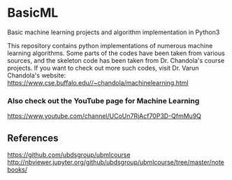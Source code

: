 # BasicML
Basic machine learning projects and algorithm implementation in Python3

This repository contains python implementations of numerous machine learning algorithms. Some parts of the codes have been taken from various sources, and the skeleton code has been taken from Dr. Chandola's course projects. If you want to check out more such codes, visit Dr. Varun Chandola's website:
https://www.cse.buffalo.edu//~chandola/machinelearning.html

### Also check out the YouTube page for Machine Learning
https://www.youtube.com/channel/UCoUn7RjAcf70P3D-QfmMu9Q

## References
https://github.com/ubdsgroup/ubmlcourse
http://nbviewer.jupyter.org/github/ubdsgroup/ubmlcourse/tree/master/notebooks/
